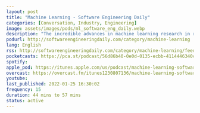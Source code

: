 ```yaml
---
layout: post
title: "Machine Learning - Software Engineering Daily"
categories: [Conversation, Industry, Engineering]
image: assets/images/pods/ml_software_eng_daily.webp
description: "The incredible advances in machine learning research in recent years often take time to propagate out into usage in the field. One reason for this is that such “state-of-the-art” results for machine learning performance rely on the use of handwritten, idiosyncratic optimizations for specific hardware models or operating contexts. When developers are building ML-powered systems"
podurl: http://softwareengineeringdaily.com/category/machine-learning
lang: English
rss: http://softwareengineeringdaily.com/category/machine-learning/feed/
pocketcasts: https://pca.st/podcast/56d86b40-0e0d-0135-ecbb-4114446340cb
spotify:
apple_pod: https://itunes.apple.com/us/podcast/machine-learning-software-engineering-daily/id1230807136
overcast: https://overcast.fm/itunes1230807136/machine-learning-software-engineering-daily
youtube:
last_published: 2022-01-25 16:30:02
frequency: 15
duration: 44 mins to 57 mins
status: active
---
```

